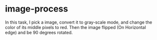 # image-process
In this task, I pick a image, convert it to gray-scale mode, and change the color of its middle pixels to red. Then the image  flipped (On Horizontal edge) and be 90 degrees rotated.
